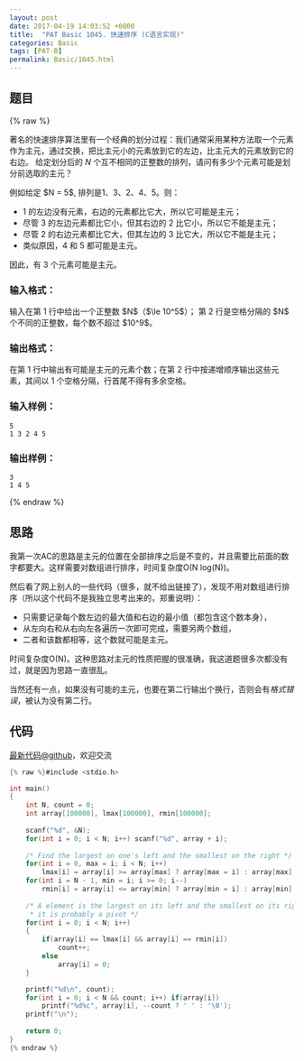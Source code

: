 ```yaml
---
layout: post
date: 2017-04-19 14:03:52 +0800
title:  "PAT Basic 1045. 快速排序 (C语言实现)"
categories: Basic
tags: [PAT-B]
permalink: Basic/1045.html
---
```


## 题目

{% raw %}<div class="ques-view"><p>著名的快速排序算法里有一个经典的划分过程：我们通常采用某种方法取一个元素作为主元，通过交换，把比主元小的元素放到它的左边，比主元大的元素放到它的右边。 给定划分后的 <span>$N$</span> 个互不相同的正整数的排列，请问有多少个元素可能是划分前选取的主元？</p>
<p>例如给定 $N = 5$, 排列是1、3、2、4、5。则：</p>
<ul>
<li>1 的左边没有元素，右边的元素都比它大，所以它可能是主元；</li>
<li>尽管 3 的左边元素都比它小，但其右边的 2 比它小，所以它不能是主元；</li>
<li>尽管 2 的右边元素都比它大，但其左边的 3 比它大，所以它不能是主元；</li>
<li>类似原因，4 和 5 都可能是主元。</li>
</ul>
<p>因此，有 3 个元素可能是主元。</p>
<h3 id="-">输入格式：</h3>
<p>输入在第 1 行中给出一个正整数 <span>$N$</span>（<span>$\le 10^5$</span>）； 第 2 行是空格分隔的 <span>$N$</span> 个不同的正整数，每个数不超过 <span>$10^9$</span>。</p>
<h3 id="-">输出格式：</h3>
<p>在第 1 行中输出有可能是主元的元素个数；在第 2 行中按递增顺序输出这些元素，其间以 1 个空格分隔，行首尾不得有多余空格。</p>
<h3 id="-">输入样例：</h3>
<pre><code class="lang-in">5
1 3 2 4 5
</code></pre>
<h3 id="-">输出样例：</h3>
<pre><code class="lang-out">3
1 4 5
</code></pre>
</div>{% endraw %}

## 思路

我第一次AC的思路是主元的位置在全部排序之后是不变的，并且需要比前面的数字都要大。这样需要对数组进行排序，时间复杂度O(N log(N))。

然后看了网上别人的一些代码（很多，就不给出链接了），发现不用对数组进行排序（所以这个代码不是我独立思考出来的，郑重说明）：

- 只需要记录每个数左边的最大值和右边的最小值（都包含这个数本身），
 - 从左向右和从右向左各遍历一次即可完成，需要另两个数组，
- 二者和该数都相等，这个数就可能是主元。

时间复杂度O(N)。这种思路对主元的性质把握的很准确，我这道题很多次都没有过，就是因为思路一直很乱。

当然还有一点，如果没有可能的主元，也要在第二行输出个换行，否则会有*格式错误*，被认为没有第二行。

## 代码

[最新代码@github](https://github.com/OliverLew/PAT/blob/master/PATBasic/1045.c)，欢迎交流
```c
{% raw %}#include <stdio.h>

int main()
{
    int N, count = 0;
    int array[100000], lmax[100000], rmin[100000];
    
    scanf("%d", &N);
    for(int i = 0; i < N; i++) scanf("%d", array + i);
    
    /* Find the largest on one's left and the smallest on the right */
    for(int i = 0, max = i; i < N; i++)
        lmax[i] = array[i] >= array[max] ? array[max = i] : array[max];
    for(int i = N - 1, min = i; i >= 0; i--)
        rmin[i] = array[i] <= array[min] ? array[min = i] : array[min];
    
    /* A element is the largest on its left and the smallest on its right, 
     * it is probably a pivot */
    for(int i = 0; i < N; i++)
    {
        if(array[i] == lmax[i] && array[i] == rmin[i])
            count++;
        else
            array[i] = 0;
    }

    printf("%d\n", count);
    for(int i = 0; i < N && count; i++) if(array[i])
        printf("%d%c", array[i], --count ? ' ' : '\0');
    printf("\n");
    
    return 0;
}
{% endraw %}
```